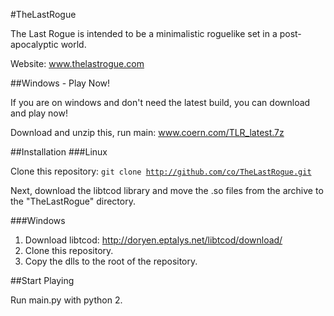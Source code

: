 #TheLastRogue

The Last Rogue is intended to be a minimalistic roguelike set in a post-apocalyptic world.

Website: www.thelastrogue.com

##Windows - Play Now!

If you are on windows and don't need the latest build, you can download and play now!

Download and unzip this, run main: www.coern.com/TLR_latest.7z

##Installation
###Linux

Clone this repository: <code>git clone http://github.com/co/TheLastRogue.git</code>

Next, download the libtcod library and move the .so files from the archive to the "TheLastRogue" directory.


###Windows

1. Download libtcod: http://doryen.eptalys.net/libtcod/download/
2. Clone this repository.
2. Copy the dlls to the root of the repository.

##Start Playing

Run main.py with python 2.
